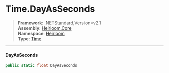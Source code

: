 # Time.DayAsSeconds

> **Framework**: .NETStandard,Version=v2.1  
> **Assembly**: [Heirloom.Core][0]  
> **Namespace**: [Heirloom][0]  
> **Type**: [Time][1]

--------------------------------------------------------------------------------

#### DayAsSeconds

```cs
public static float DayAsSeconds
```

[0]: ../Heirloom.Core.md
[1]: Heirloom.Time.md
